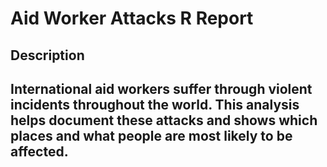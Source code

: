 # Aid Worker Attacks R Report
<h2>Description<h2>

<b>International aid workers suffer through violent incidents throughout the world. This analysis helps document these attacks and shows which places and what people are most likely to be affected. <b>
